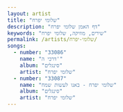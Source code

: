 ```yaml
---
layout: artist
title: "שלומי יפרח"
description: "דף האמן שלומי יפרח"
keywords: "שירים, מוזיקה, שלומי יפרח"
permalink: /artists/שלומי-יפרח/
songs:
  - number: "33086"
    name: "דרכי ה'"
    album: "סינגלים"
    artist: "שלומי יפרח"
  - number: "33087"
    name: "שלומי יפרח - באנו לעשות שמח"
    album: "סינגלים"
    artist: "שלומי יפרח"
---
```

